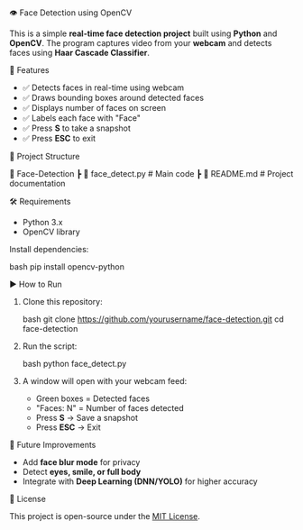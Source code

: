 👁️ Face Detection using OpenCV

This is a simple **real-time face detection project** built using **Python** and **OpenCV**.
The program captures video from your **webcam** and detects faces using **Haar Cascade Classifier**.

🚀 Features

* ✅ Detects faces in real-time using webcam
* ✅ Draws bounding boxes around detected faces
* ✅ Displays number of faces on screen
* ✅ Labels each face with "Face"
* ✅ Press **S** to take a snapshot
* ✅ Press **ESC** to exit

📂 Project Structure

📁 Face-Detection
 ┣ 📜 face_detect.py     # Main code
 ┣ 📜 README.md          # Project documentation


🛠️ Requirements

* Python 3.x
* OpenCV library

Install dependencies:

bash
pip install opencv-python


▶️ How to Run

1. Clone this repository:

   bash
   git clone https://github.com/yourusername/face-detection.git
   cd face-detection
   
2. Run the script:

   bash
   python face_detect.py
   
3. A window will open with your webcam feed:

   * Green boxes = Detected faces
   * "Faces: N" = Number of faces detected
   * Press **S** → Save a snapshot
   * Press **ESC** → Exit

🔮 Future Improvements

* Add **face blur mode** for privacy
* Detect **eyes, smile, or full body**
* Integrate with **Deep Learning (DNN/YOLO)** for higher accuracy

📜 License

This project is open-source under the [MIT License](LICENSE).
